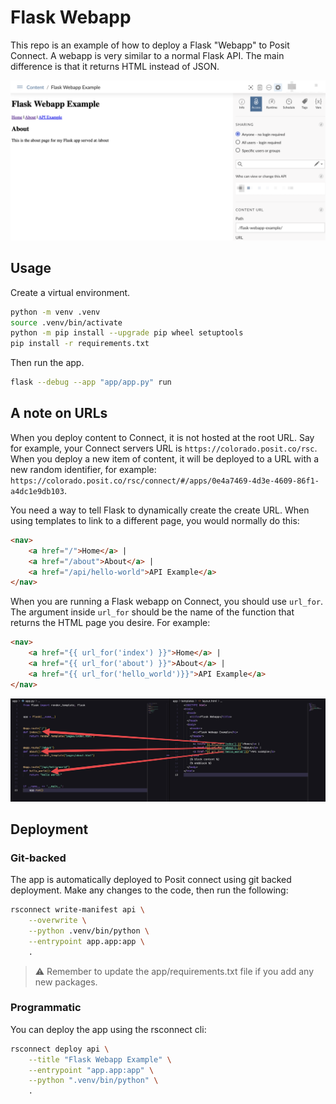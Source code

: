 # Flask Webapp

This repo is an example of how to deploy a Flask "Webapp" to Posit Connect. A webapp is very similar to a normal Flask API. The main difference is that it returns HTML instead of JSON.

![Screenshot of App](imgs/screenshot_of_app.png)

## Usage

Create a virtual environment.

```bash
python -m venv .venv
source .venv/bin/activate
python -m pip install --upgrade pip wheel setuptools
pip install -r requirements.txt
```

Then run the app.

```bash
flask --debug --app "app/app.py" run
```

## A note on URLs

When you deploy content to Connect, it is not hosted at the root URL. Say for example, your Connect servers URL is `https://colorado.posit.co/rsc`. When you deploy a new item of content, it will be deployed to a URL with a new random identifier, for example: `https://colorado.posit.co/rsc/connect/#/apps/0e4a7469-4d3e-4609-86f1-a4dc1e9db103`.

You need a way to tell Flask to dynamically create the create URL. When using templates to link to a different page, you would normally do this:

```html
<nav>
    <a href="/">Home</a> |
    <a href="/about">About</a> |
    <a href="/api/hello-world">API Example</a>
</nav>
```

When you are running a Flask webapp on Connect, you should use `url_for`. The argument inside `url_for` should be the name of the function that returns the HTML page you desire. For example:

```html
<nav>
    <a href="{{ url_for('index') }}">Home</a> |
    <a href="{{ url_for('about') }}">About</a> |
    <a href="{{ url_for('hello_world')}}">API Example</a>
</nav>
```

![Screenshot demonstrating how url_for in templates ties back to app.py](./imgs/url_for_example.png)

## Deployment

### Git-backed

The app is automatically deployed to Posit connect using git backed deployment. Make any changes to the code, then run the following:

```bash
rsconnect write-manifest api \
    --overwrite \
    --python .venv/bin/python \
    --entrypoint app.app:app \
    .
```

> ⚠️ Remember to update the app/requirements.txt file if you add any new packages.

### Programmatic

You can deploy the app using the rsconnect cli:

```bash
rsconnect deploy api \
    --title "Flask Webapp Example" \
    --entrypoint "app.app:app" \
    --python ".venv/bin/python" \
    .
```